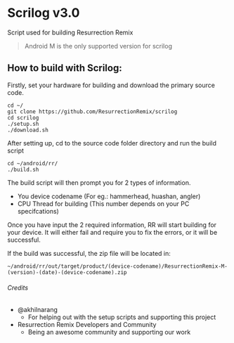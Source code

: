 # Scrilog v3.0
Script used for building Resurrection Remix
> Android M is the only supported version for scrilog

## How to build with Scrilog:
Firstly, set your hardware for building and download the primary source code.
```
cd ~/
git clone https://github.com/ResurrectionRemix/scrilog
cd scrilog
./setup.sh
./download.sh
```
After setting up, cd to the source code folder directory and run the build script
```
cd ~/android/rr/
./build.sh
```
The build script will then prompt you for 2 types of information.
- You device codename (For eg.: hammerhead, huashan, angler)
- CPU Thread for building (This number depends on your PC specifcations)

Once you have input the 2 required information, RR will start building for your device. It will either fail and require you to fix the errors, or it will be successful.

If the build was successful, the zip file will be located in:
```
~/android/rr/out/target/product/(device-codename)/ResurrectionRemix-M-(version)-(date)-(device-codename).zip
```

###### Credits
- @akhilnarang
	* For helping out with the setup scripts and supporting this project
- Resurrection Remix Developers and Community
	* Being an awesome community and supporting our work
